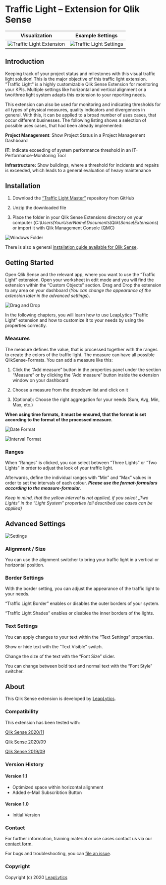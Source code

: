 # Traffic Light – Extension for Qlik Sense

Visualization            |  Example Settings
:-------------------------:|:-------------------------:
![Traffic Light Extension](docs/visualization.gif)  |  ![Traffic Light Settings](docs/settings_full.gif)


## Introduction

Keeping track of your project status and milestones with this visual
traffic light solution! This is the major objective of this traffic
light extension. "Traffic Light" is a highly customizable Qlik Sense
Extension for monitoring your KPIs. Multiple settings like horizontal
and vertical alignment or a two/three light system adapts this extension
to your reporting needs.

This extension can also be used for monitoring and indicating thresholds
for all types of physical measures, quality indicators and divergences
in general. With this, it can be applied to a broad number of uses
cases, that occur different businesses. The following listing shows a
selection of possible uses cases, that had been already implemented:

**Project Management**: Show Project Status in a Project Management
Dashboard

**IT**: Indicate exceeding of system performance threshold in an
IT-Performance-Monitoring Tool

**Infrastructure:** Show buildings, where a threshold for incidents and
repairs is exceeded, which leads to a general evaluation of heavy
maintenance

## Installation

1.  Download the [“Traffic Light
    Master”](https://github.com/leaplytics/traffic-light-qlik-sense/tree/master)
    repository from GitHub

2.  Unzip the downloaded file

3.  Place the folder in your Qlik Sense Extensions directory on your
    computer
    (*C:\\Users\\YourUserName\\Documents\\Qlik\\Sense\\Extensions*) or
    import it with Qlik Management Console (QMC)

![Windows Folder](docs/folder.jpg)

There is also a general [installation guide available for Qlik
Sense](https://help.qlik.com/en-US/sense-developer/September2020/Subsystems/Extensions/Content/Sense_Extensions/Howtos/deploy-extensions.htm).

## Getting Started

Open Qlik Sense and the relevant app, where you want to use the “Traffic Light”
extension. Open your worksheet in edit mode and you will find the
extension within the “Custom Objects” section. Drag and Drop the
extension to any area on your dashboard (*You can change the appearance
of the extension later in the advanced settings*).

![Drag and Drop](docs/drag-drop-to-worksheet.gif)

In the following chapters, you will learn how to use LeapLytics “Traffic
Light” extension and how to customize it to your needs by using the
properties correctly.

### Measures

The measure defines the value, that is processed together with the
ranges to create the colors of the traffic light. The measure can have
all possible QlikSense-Formats. You can add a measure like this:

1.  Click the “Add measure” button in the properties panel under the
    section “Measure” or by clicking the “Add measure” button inside the
    extension window on your dashboard

2.  Choose a measure from the dropdown list and click on it

3.  (Optional): Choose the right aggregation for your needs (Sum, Avg,
    Min, Max, etc.)

**When using time formats, it must be ensured, that the format is set
according to the format of the processed measure.**

![Date Format](docs/date.gif)

![Interval Format](docs/interval.gif)


### Ranges

When “Ranges” is clicked, you can select between “Three Lights” or “Two
Lights” in order to adjust the look of your traffic light.

Afterwards, define the individual ranges with “Min” and “Max” values in
order to set the intervals of each colour. ***Please use the
format-formulars according to the measure-formular.***

*Keep in mind, that the yellow interval is not applied, if you
select „Two Lights“ in the “Light System” properties (all described use
cases can be applied)*

## Advanced Settings

![Settings](docs/settings.gif)

### Alignment / Size

You can use the alignment switcher to bring your traffic light in a
vertical or horizontal position.


### Border Settings

With the border setting, you can adjust the appearance of the traffic
light to your needs.

“Traffic Light Border” enables or disables the outer borders of your
system.

“Traffic Light Shades” enables or disables the inner borders of the
lights.

### Text Settings

You can apply changes to your text within the “Text Settings”
properties.

Show or hide text with the “Text Visible” switch.

Change the size of the text with the “Font Size” slider.

You can change between bold text and normal text with the “Font Style”
switcher.


## About

This Qlik Sense extension is developed by
[LeapLytics](https://www.leaplytics.de/).

### Compatibility 

This extension has been tested with:

[Qlik Sense
2020/11](https://help.qlik.com/en-US/sense-developer/November2020/Content/Sense_Helpsites/WhatsNew/What-is-new-developer-Nov2020.htm)

[Qlik Sense
2020/09](https://help.qlik.com/en-US/sense-developer/September2020/Content/Sense_Helpsites/WhatsNew/What-is-new-developer-Sept2020.htm)

[Qlik Sense
2019/09](https://help.qlik.com/en-US/sense-developer/September2019/Content/Sense_Helpsites/WhatsNew/What-is-new-developer-Sept2019.htm)

### Version History

#### Version 1.1
- Optimized space within horizontal alignment
- Added e-Mail Subscribtion Button

#### Version 1.0

- Initial Version

### Contact

For further information, training material or use cases contact us via
our [contact form](https://www.leaplytics.de/kontakt/).

For bugs and troubleshooting, you can [file an
issue](https://github.com/leaplytics/traffic-light-qlik-sense/issues).

### Copyright 

Copyright (c) 2020 [LeapLytics](https://www.leaplytics.de/)